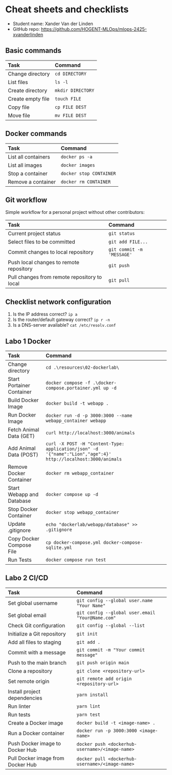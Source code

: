 # Cheat sheets and checklists

- Student name: Xander Van der Linden
- GitHub repo: <https://github.com/HOGENT-MLOps/mlops-2425-xvanderlinden>

## Basic commands

| Task              | Command           |
| :---------------- | :---------------- |
| Change directory  | `cd DIRECTORY`    |
| List files        | `ls -l`           |
| Create directory  | `mkdir DIRECTORY` |
| Create empty file | `touch FILE`      |
| Copy file         | `cp FILE DEST`    |
| Move file         | `mv FILE DEST`    |

## Docker commands

| Task                | Command                 |
| :------------------ | :---------------------- |
| List all containers | `docker ps -a`          |
| List all images     | `docker images`         |
| Stop a container    | `docker stop CONTAINER` |
| Remove a container  | `docker rm CONTAINER`   |

## Git workflow

Simple workflow for a personal project without other contributors:

| Task                                         | Command                   |
| :------------------------------------------- | :------------------------ |
| Current project status                       | `git status`              |
| Select files to be committed                 | `git add FILE...`         |
| Commit changes to local repository           | `git commit -m 'MESSAGE'` |
| Push local changes to remote repository      | `git push`                |
| Pull changes from remote repository to local | `git pull`                |

## Checklist network configuration

1. Is the IP address correct? `ip a`
2. Is the router/default gateway correct? `ip r -n`
3. Is a DNS-server available? `cat /etc/resolv.conf`

## Labo 1 Docker

| Task                     | Command                                                     |
| :------------------------| :---------------------------------------------------        |
| Change directory         | `cd .\resources\02-dockerlab\`                              |
| Start Portainer Container| `docker compose -f .\docker-compose.portainer.yml up -d`    |
| Build Docker Image       | `docker build -t webapp .`                                  |
| Run Docker Image         | `docker run -d -p 3000:3000 --name webapp_container webapp` |
| Fetch Animal Data (GET)  | `curl http://localhost:3000/animals`                        |
| Add Animal Data (POST)       | `curl -X POST -H "Content-Type: application/json" -d '{"name":"Lion","age":4}' http://localhost:3000/animals` |
| Remove Docker Container        | `docker rm webapp_container`                          |
| Start Webapp and Database     | `docker compose up -d`                                 |
| Stop Docker Container          | `docker stop webapp_container`                        |
| Update .gitignore             | `echo "dockerlab/webapp/database" >> .gitignore`       |
| Copy Docker Compose File      | `cp docker-compose.yml docker-compose-sqlite.yml`      |
| Run Tests                     | `docker compose run test`                              |

## Labo 2 CI/CD

| Task                          | Command                                                     |
| :-----------------------------| :---------------------------------------------------------- |
| Set global username            | `git config --global user.name "Your Name"`                 |
| Set global email               | `git config --global user.email "Your@Name.com"`            |
| Check Git configuration        | `git config --global --list`                               |
| Initialize a Git repository     | `git init`                                                 |
| Add all files to staging        | `git add .`                                                |
| Commit with a message           | `git commit -m "Your commit message"`                      |
| Push to the main branch         | `git push origin main`                                     |
| Clone a repository              | `git clone <repository-url>`                               |
| Set remote origin               | `git remote add origin <repository-url>`                   |
| Install project dependencies    | `yarn install`                                             |
| Run linter                      | `yarn lint`                                                |
| Run tests                       | `yarn test`                                                |
| Create a Docker image           | `docker build -t <image-name> .`                           |
| Run a Docker container          | `docker run -p 3000:3000 <image-name>`                     |
| Push Docker image to Docker Hub | `docker push <dockerhub-username>/<image-name>`            |
| Pull Docker image from Docker Hub| `docker pull <dockerhub-username>/<image-name>`           |
